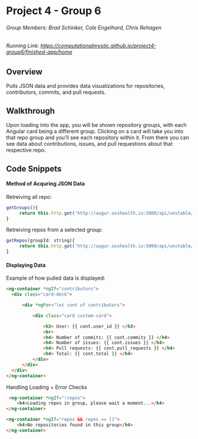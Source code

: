 # Project 4 - Group 6
###### Group Members: Brad Schinker, Cole Engelhard, Chris Rehagen
###### Running Link: https://computationalmystic.github.io/project4-group6/finished-app/home

## Overview
Pulls JSON data and provides data visualizations for repositories, contributors, commits, and pull requests. 


## Walkthrough
Upon loading into the app, you will be shown repository groups, with each Angular card being a different group. Clicking on a card will take you into that repo group and you'll see each repository within it. From there you can see data about contributions, issues, and pull requestions about that respective repo. 

## Code Snippets
#### Method of Acquring JSON Data
 
 Retreiving all repo:
 ``` javascript
 getGroups(){    
      return this.http.get('http://augur.osshealth.io:5000/api/unstable/repo-groups/');  
 } 
 ```
 
 Retreiving repos from a selected group:
 ``` javascript
 getRepos(groupId: string){
      return this.http.get('http://augur.osshealth.io:5000/api/unstable/repo-groups/' + groupId + '/repos/' );
 }
 ````
 
 #### Displaying Data
 
  Example of how pulled data is displayed:
  ``` html
  <ng-container *ngIf="contributors">
    <div class="card-deck">

        <div *ngFor="let cont of contributors">

            <div class="card custom-card">

                <h3> User: {{ cont.user_id }} </h3>
                <br>
                <h4> Number of commits: {{ cont.commits }} </h4>
                <h4> Number of issues: {{ cont.issues }} </h4>
                <h4> Pull requests: {{ cont.pull_requests }} </h4>
                <h4> Total: {{ cont.total }} </h4>
            </div>
        </div>
    </div>
 </ng-container>
```

Handling Loading + Error Checks
``` html
 <ng-container *ngIf="!repos">
    <h4>Loading repos in group, please wait a moment...</h4>
</ng-container>

<ng-container *ngIf="repos && repos == []">
    <h4>No repositories found in this group</h4>
</ng-container>
```


